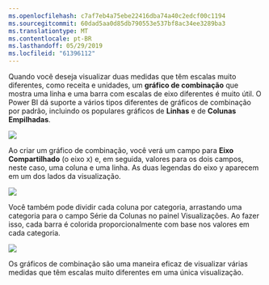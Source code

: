 ```yaml
---
ms.openlocfilehash: c7af7eb4a75ebe22416dba74a40c2edcf00c1194
ms.sourcegitcommit: 60dad5aa0d85db790553e537bf8ac34ee3289ba3
ms.translationtype: MT
ms.contentlocale: pt-BR
ms.lasthandoff: 05/29/2019
ms.locfileid: "61396112"
---
```

Quando você deseja visualizar duas medidas que têm escalas muito diferentes, como receita e unidades, um **gráfico de combinação** que mostra uma linha e uma barra com escalas de eixo diferentes é muito útil. O Power BI dá suporte a vários tipos diferentes de gráficos de combinação por padrão, incluindo os populares gráficos de **Linhas** e de **Colunas Empilhadas**.

![](media/3-3-create-combination-charts/3-3_1.png)

Ao criar um gráfico de combinação, você verá um campo para **Eixo Compartilhado** (o eixo x) e, em seguida, valores para os dois campos, neste caso, uma coluna e uma linha. As duas legendas do eixo y aparecem em um dos lados da visualização.

![](media/3-3-create-combination-charts/3-3_2.png)

Você também pode dividir cada coluna por categoria, arrastando uma categoria para o campo Série da Colunas no painel Visualizações. Ao fazer isso, cada barra é colorida proporcionalmente com base nos valores em cada categoria.

![](media/3-3-create-combination-charts/3-3_3.png)

Os gráficos de combinação são uma maneira eficaz de visualizar várias medidas que têm escalas muito diferentes em uma única visualização.


